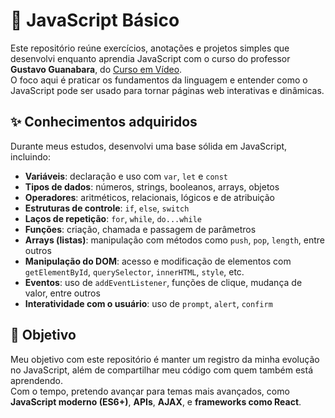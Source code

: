 # 📘 JavaScript Básico

Este repositório reúne exercícios, anotações e projetos simples que desenvolvi enquanto aprendia JavaScript com o curso do professor **Gustavo Guanabara**, do [Curso em Vídeo](https://www.cursoemvideo.com/).  
O foco aqui é praticar os fundamentos da linguagem e entender como o JavaScript pode ser usado para tornar páginas web interativas e dinâmicas.

## ✨ Conhecimentos adquiridos

Durante meus estudos, desenvolvi uma base sólida em JavaScript, incluindo:

- **Variáveis**: declaração e uso com `var`, `let` e `const`
- **Tipos de dados**: números, strings, booleanos, arrays, objetos
- **Operadores**: aritméticos, relacionais, lógicos e de atribuição
- **Estruturas de controle**: `if`, `else`, `switch`
- **Laços de repetição**: `for`, `while`, `do...while`
- **Funções**: criação, chamada e passagem de parâmetros
- **Arrays (listas)**: manipulação com métodos como `push`, `pop`, `length`, entre outros
- **Manipulação do DOM**: acesso e modificação de elementos com `getElementById`, `querySelector`, `innerHTML`, `style`, etc.
- **Eventos**: uso de `addEventListener`, funções de clique, mudança de valor, entre outros
- **Interatividade com o usuário**: uso de `prompt`, `alert`, `confirm`

## 🎯 Objetivo

Meu objetivo com este repositório é manter um registro da minha evolução no JavaScript, além de compartilhar meu código com quem também está aprendendo.  
Com o tempo, pretendo avançar para temas mais avançados, como **JavaScript moderno (ES6+)**, **APIs**, **AJAX**, e **frameworks como React**.
